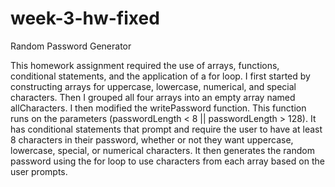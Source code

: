 # week-3-hw-fixed
Random Password Generator 


This homework assignment required the use of arrays, functions, conditional statements, and the application of a for loop. 
I first started by constructing arrays for uppercase, lowercase, numerical, and special characters. 
Then I grouped all four arrays into an empty array named allCharacters.
I then modified the writePassword function.
This function runs on the parameters (passwordLength < 8 || passwordLength > 128).
It has conditional statements that prompt and require the user to have at least 8 characters in their password, whether or not they want uppercase, lowercase, special, or numerical characters. 
It then generates the random password using the for loop to use characters from each array based on the user prompts. 

